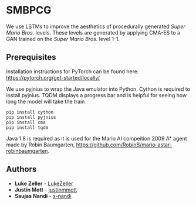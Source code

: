 # SMBPCG
We use LSTMs to improve the aesthetics of procedurally generated *Super Mario Bros.* levels.
These levels are generated by applying CMA-ES to a GAN trained on the *Super Mario Bros.* level 1-1.

## Prerequisites
Installation instructions for PyTorch can be found here: https://pytorch.org/get-started/locally/

We use pyjnius to wrap the Java emulator into Python. Cython is required to install pyjnius.
TQDM displays a progress bar and is helpful for seeing how long the model will take the train
```
pip install cython
pip install pyjnius
pip install cma
pip install tqdm
```
Java 1.8 is required as it is used for the Mario AI compeition 2009 A* agent made by Robin Baumgarten, https://github.com/RobinB/mario-astar-robinbaumgarten.
## Authors
* **Luke Zeller** - [LukeZeller](https://github.com/LukeZeller)
* **Justin Mott** - [justinmmott](https://github.com/justinmmott)
* **Saujas Nandi** - [s-nandi](https://github.com/s-nandi)
